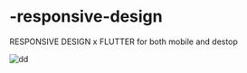 # -responsive-design
RESPONSIVE DESIGN x FLUTTER for both mobile and destop





![dd](https://github.com/khanswat/-responsive-design/assets/49332486/891dd29e-1c48-4235-a9c7-14ae1d9fa6d9)
